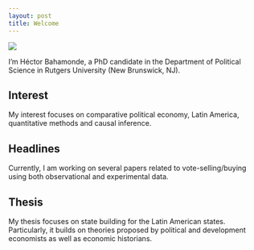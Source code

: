 ```yaml
---
layout: post
title: Welcome
---
```


![](/Users/hectorbahamonde/RU/GitHub/hbahamonde.github.io/images/profile/pic1.jpg)


I’m Héctor Bahamonde, a PhD candidate in the Department of Political Science in Rutgers University (New Brunswick, NJ). 

## Interest

My interest focuses on comparative political economy, Latin America, quantitative methods and causal inference.

## Headlines

Currently, I am working on several papers related to vote-selling/buying using both observational and experimental data. 

## Thesis

My thesis focuses on state building for the Latin American states. Particularly, it builds on theories proposed by political and development economists as well as economic historians.